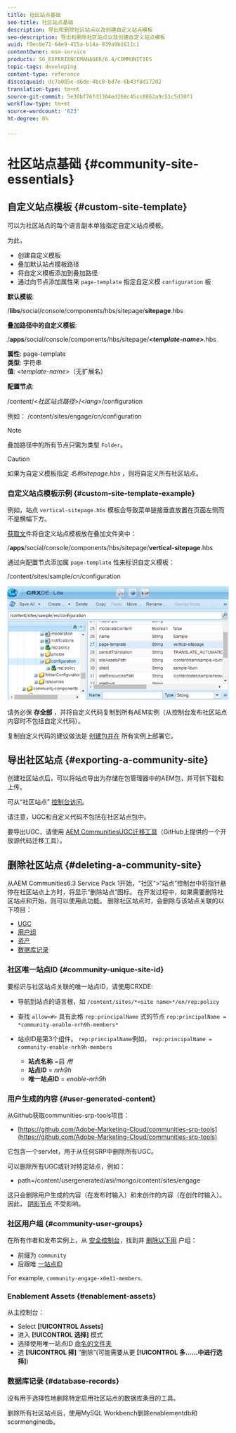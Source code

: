 ```yaml
---
title: 社区站点基础
seo-title: 社区站点基础
description: 导出和删除社区站点以及创建自定义站点模板
seo-description: 导出和删除社区站点以及创建自定义站点模板
uuid: f0ec0e71-64e9-415a-b14a-939a9b1611c1
contentOwner: msm-service
products: SG_EXPERIENCEMANAGER/6.4/COMMUNITIES
topic-tags: developing
content-type: reference
discoiquuid: dc7a085e-d6de-4bc8-bd7e-6b43f8d172d2
translation-type: tm+mt
source-git-commit: 5e30bf76fd3304ed268c45cc8862a9c51c5d30f1
workflow-type: tm+mt
source-wordcount: '623'
ht-degree: 0%

---
```



# 社区站点基础 {#community-site-essentials}

## 自定义站点模板 {#custom-site-template}

可以为社区站点的每个语言副本单独指定自定义站点模板。

为此，

* 创建自定义模板
* 叠加默认站点模板路径
* 将自定义模板添加到叠加路径
* 通过向节点添加属性来 `page-template` 指定自定义模 `configuration` 板

**默认模板**:

/**libs**/social/console/components/hbs/sitepage/**sitepage**.hbs

**叠加路径中的自定义模板**:

/**apps**/social/console/components/hbs/sitepage/**&lt;*template-name*>**.hbs

**属性**: page-template\
**类型**: 字符串\
**值**: &lt;*template-name*>（无扩展名）

**配置节点**:

/content/&lt;*社区站点路径*>/&lt;*lang*>/configuration

例如： /content/sites/engage/cn/configuration

>[!NOTE]
>
>叠加路径中的所有节点只需为类型 `Folder`。

>[!CAUTION]
>
>如果为自定义模板指定 *名称sitepage.hbs* ，则将自定义所有社区站点。

### 自定义站点模板示例 {#custom-site-template-example}

例如，站点 `vertical-sitepage.hbs` 模板会导致菜单链接垂直放置在页面左侧而不是横幅下方。

[获取文](assets/vertical-sitepage.hbs)件将自定义站点模板放在叠加文件夹中：

/**apps**/social/console/components/hbs/sitepage/**vertical-sitepage**.hbs

通过向配置节点添加属 `page-template` 性来标识自定义模板：

/content/sites/sample/cn/configuration

![chlimage_1-80](assets/chlimage_1-80.png)

请务必保 **存全部** ，并将自定义代码复制到所有AEM实例（从控制台发布社区站点内容时不包括自定义代码）。

复制自定义代码的建议做法是 [创建包并在](../../help/sites-administering/package-manager.md#creating-a-new-package) 所有实例上部署它。

## 导出社区站点 {#exporting-a-community-site}

创建社区站点后，可以将站点导出为存储在包管理器中的AEM包，并可供下载和上传。

可从“社区站点” [控制台访问](sites-console.md#exporting-the-site)。

请注意，UGC和自定义代码不包括在社区站点包中。

要导出UGC，请使用 [AEM CommunitiesUGC迁移工具](https://github.com/Adobe-Marketing-Cloud/communities-ugc-migration)（GitHub上提供的一个开放源代码迁移工具）。

## 删除社区站点 {#deleting-a-community-site}

从AEM Communities6.3 Service Pack 1开始，“社区”>“站点”控制台中将指针悬停在社区站点上方时，将显示“删除站点”图标。 在开发过程中，如果需要删除社区站点和开始，则可以使用此功能。 删除社区站点时，会删除与该站点关联的以下项目：

* [UGC](#user-generated-content)
* [用户组](#community-user-groups)
* [资产](#enablement-assets)
* [数据库记录](#database-records)

### 社区唯一站点ID {#community-unique-site-id}

要标识与社区站点关联的唯一站点ID，请使用CRXDE:

* 导航到站点的语言根，如 `/content/sites/*<site name>*/en/rep:policy`

* 查找 `allow<#>` 具有此格 `rep:principalName` 式的节点 `rep:principalName = *community-enable-nrh9h-members*`

* 站点ID是第3个组件。 `rep:principalName`例如， 
`rep:principalName = community-enable-nrh9h-members`

   * **站点名称** =启 *用*
   * **站点ID** = *nrh9h*
   * **唯一站点ID** = *enable-nrh9h*

### 用户生成的内容 {#user-generated-content}

从Github获取communities-srp-tools项目：

* [https://github.com/Adobe-Marketing-Cloud/communities-srp-tools](https://github.com/Adobe-Marketing-Cloud/communities-srp-tools)

它包含一个servlet，用于从任何SRP中删除所有UGC。

可以删除所有UGC或针对特定站点，例如：

* path=/content/usergenerated/asi/mongo/content/sites/engage

这只会删除用户生成的内容（在发布时输入）和未创作的内容（在创作时输入）。 因此， [阴影节点](srp.md#shadownodes) 不受影响。

### 社区用户组 {#community-user-groups}

在所有作者和发布实例上，从 [安全控制台](../../help/sites-administering/security.md)，找到并 [删除以下用](users.md) 户组：

* 前缀为 `community`
* 后跟唯 [一站点ID](#community-unique-site-id)

For example, `community-engage-x0e11-members`.

### Enablement Assets {#enablement-assets}

从主控制台：

* Select **[!UICONTROL Assets]**
* 进入 **[!UICONTROL 选择]** 模式
* 选择使用唯一站点ID [命名的文件夹](#community-unique-site-id)
* 选 **[!UICONTROL 择]** “删除”(可能需要从更 **[!UICONTROL 多……中进行选择]**)

### 数据库记录 {#database-records}

没有用于选择性地删除特定启用社区站点的数据库条目的工具。

删除所有社区站点后，使用MySQL Workbench删除enablementdb和scormenginedb。
